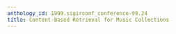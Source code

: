 ```yaml
---
anthology_id: 1999.sigirconf_conference-99.24
title: Content-Based Retrieval for Music Collections
---
```

